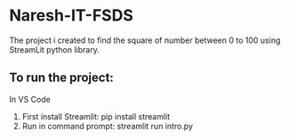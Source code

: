 # Naresh-IT-FSDS

The project i created to find the square of number between 0 to 100 using StreamLit python library.


## To run the project:
In VS Code 
1. First install Streamlit:  pip install streamlit
2. Run in command prompt: streamlit run intro.py

